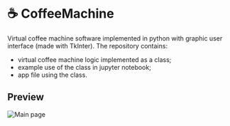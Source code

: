 # ☕ CoffeeMachine
Virtual coffee machine software implemented in python with graphic user interface (made with TkInter).
The repository contains: 
- virtual coffee machine logic implemented as a class;
- example use of the class in jupyter notebook;
- app file using the class.

## Preview

![Main page](https://github.com/adolinska/CoffeeMachine/assets/83174872/8c8b51ec-37f1-4504-8117-745aa8d14e2b)
